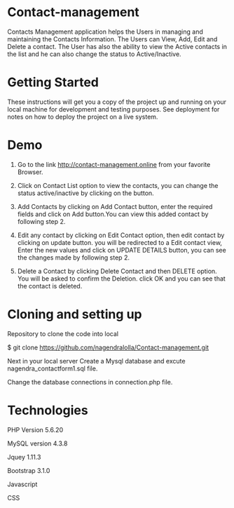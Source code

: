 # Contact-management
Contacts Management application helps the Users in managing and maintaining the Contacts Information. The Users can View, Add, Edit and Delete a contact. The User has also the ability to view the Active contacts in the list and he can also change the status to Active/Inactive.

# Getting Started
These instructions will get you a copy of the project up and running on your local machine for development and testing purposes. See deployment for notes on how to deploy the project on a live system.

# Demo
1) Go to the link http://contact-management.online  from your favorite Browser.

2) Click on Contact List option to view the contacts, you can change the status active/inactive by clicking on the button.

3) Add Contacts by clicking on Add Contact button, enter the required fields and click on Add button.You can view this added contact by following step 2.

4) Edit any contact by clicking on Edit Contact option, then edit contact by clicking on update button. you will be redirected to a Edit contact view, Enter the new values and click on UPDATE DETAILS button, you can see the changes made by following step 2.

5) Delete a Contact by clicking Delete Contact and then DELETE option. You will be asked to confirm the Deletion. click OK and you can see that the contact is deleted.

# Cloning and setting up

Repository to clone the code into local

$ git clone https://github.com/nagendralolla/Contact-management.git

Next in your local server Create a Mysql database and excute nagendra_contactform1.sql file.

Change the database connections in connection.php file.

# Technologies

PHP Version 5.6.20

MySQL version 4.3.8

Jquey 1.11.3

Bootstrap 3.1.0

Javascript

CSS
